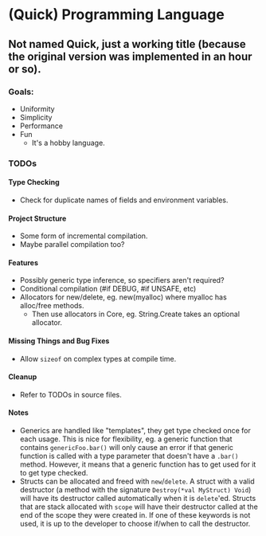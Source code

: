 # (Quick) Programming Language
## Not named Quick, just a working title (because the original version was implemented in an hour or so).

### Goals:
- Uniformity
- Simplicity
- Performance
- Fun
    - It's a hobby language.

### TODOs

#### Type Checking
- Check for duplicate names of fields and environment variables.

#### Project Structure
- Some form of incremental compilation.
- Maybe parallel compilation too?

#### Features
- Possibly generic type inference, so specifiers aren't required?
- Conditional compilation (#if DEBUG, #if UNSAFE, etc)
- Allocators for new/delete, eg. new(myalloc) where myalloc has alloc/free methods.
    - Then use allocators in Core, eg. String.Create takes an optional allocator.

#### Missing Things and Bug Fixes
- Allow `sizeof` on complex types at compile time.

#### Cleanup
- Refer to TODOs in source files.

#### Notes
- Generics are handled like "templates", they get type checked once for each usage. This is nice for flexibility, eg. a generic function that contains `genericFoo.bar()` will only cause an error if that generic function is called with a type parameter that doesn't have a `.bar()` method. However, it means that a generic function has to get used for it to get type checked.
- Structs can be allocated and freed with `new`/`delete`. A struct with a valid destructor (a method with the signature `Destroy(*val MyStruct) Void`) will have its destructor called automatically when it is `delete`'ed. Structs that are stack allocated with `scope` will have their destructor called at the end of the scope they were created in. If one of these keywords is not used, it is up to the developer to choose if/when to call the destructor.